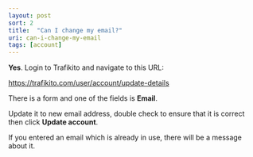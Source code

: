 ```yaml
---
layout: post
sort: 2
title:  "Can I change my email?"
uri: can-i-change-my-email
tags: [account]
---
```



**Yes**. Login to Trafikito and navigate to this URL: 

https://trafikito.com/user/account/update-details

<!--more-->

There is a form and one of the fields is **Email**. 

Update it to new email address, double check to ensure that it is correct then click **Update account**.

If you entered an email which is already in use, there will be a message about it.

